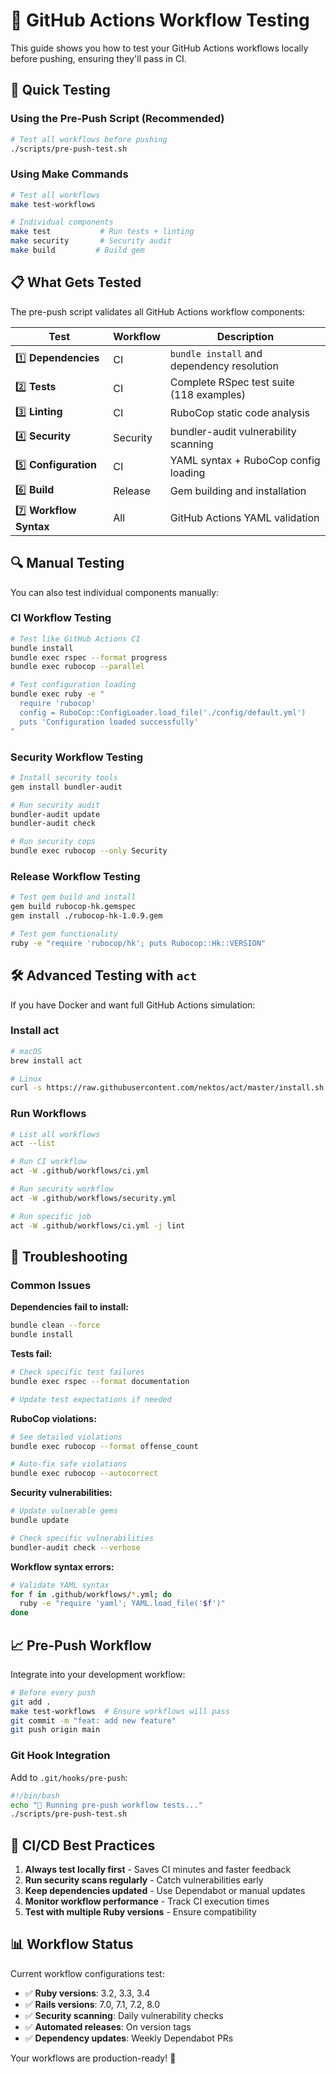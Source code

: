 # 🧪 GitHub Actions Workflow Testing

This guide shows you how to test your GitHub Actions workflows locally before pushing, ensuring they'll pass in CI.

## 🚀 Quick Testing

### Using the Pre-Push Script (Recommended)

```bash
# Test all workflows before pushing
./scripts/pre-push-test.sh
```

### Using Make Commands

```bash
# Test all workflows  
make test-workflows

# Individual components
make test           # Run tests + linting
make security       # Security audit
make build         # Build gem
```

## 📋 What Gets Tested

The pre-push script validates all GitHub Actions workflow components:

| Test | Workflow | Description |
|------|----------|-------------|
| 1️⃣ **Dependencies** | CI | `bundle install` and dependency resolution |
| 2️⃣ **Tests** | CI | Complete RSpec test suite (118 examples) |
| 3️⃣ **Linting** | CI | RuboCop static code analysis |
| 4️⃣ **Security** | Security | bundler-audit vulnerability scanning |
| 5️⃣ **Configuration** | CI | YAML syntax + RuboCop config loading |
| 6️⃣ **Build** | Release | Gem building and installation |
| 7️⃣ **Workflow Syntax** | All | GitHub Actions YAML validation |

## 🔍 Manual Testing

You can also test individual components manually:

### CI Workflow Testing

```bash
# Test like GitHub Actions CI
bundle install
bundle exec rspec --format progress
bundle exec rubocop --parallel

# Test configuration loading
bundle exec ruby -e "
  require 'rubocop'
  config = RuboCop::ConfigLoader.load_file('./config/default.yml')
  puts 'Configuration loaded successfully'
"
```

### Security Workflow Testing

```bash
# Install security tools
gem install bundler-audit

# Run security audit
bundler-audit update
bundler-audit check

# Run security cops
bundle exec rubocop --only Security
```

### Release Workflow Testing

```bash
# Test gem build and install
gem build rubocop-hk.gemspec
gem install ./rubocop-hk-1.0.9.gem

# Test gem functionality
ruby -e "require 'rubocop/hk'; puts Rubocop::Hk::VERSION"
```

## 🛠️ Advanced Testing with `act`

If you have Docker and want full GitHub Actions simulation:

### Install act

```bash
# macOS
brew install act

# Linux
curl -s https://raw.githubusercontent.com/nektos/act/master/install.sh | sudo bash
```

### Run Workflows

```bash
# List all workflows
act --list

# Run CI workflow
act -W .github/workflows/ci.yml

# Run security workflow  
act -W .github/workflows/security.yml

# Run specific job
act -W .github/workflows/ci.yml -j lint
```

## 🚨 Troubleshooting

### Common Issues

**Dependencies fail to install:**
```bash
bundle clean --force
bundle install
```

**Tests fail:**
```bash
# Check specific test failures
bundle exec rspec --format documentation

# Update test expectations if needed
```

**RuboCop violations:**
```bash
# See detailed violations
bundle exec rubocop --format offense_count

# Auto-fix safe violations
bundle exec rubocop --autocorrect
```

**Security vulnerabilities:**
```bash
# Update vulnerable gems
bundle update

# Check specific vulnerabilities
bundler-audit check --verbose
```

**Workflow syntax errors:**
```bash
# Validate YAML syntax
for f in .github/workflows/*.yml; do
  ruby -e "require 'yaml'; YAML.load_file('$f')" 
done
```

## 📈 Pre-Push Workflow

Integrate into your development workflow:

```bash
# Before every push
git add .
make test-workflows  # Ensure workflows will pass
git commit -m "feat: add new feature"
git push origin main
```

### Git Hook Integration

Add to `.git/hooks/pre-push`:

```bash
#!/bin/bash
echo "🧪 Running pre-push workflow tests..."
./scripts/pre-push-test.sh
```

## 🎯 CI/CD Best Practices

1. **Always test locally first** - Saves CI minutes and faster feedback
2. **Run security scans regularly** - Catch vulnerabilities early  
3. **Keep dependencies updated** - Use Dependabot or manual updates
4. **Monitor workflow performance** - Track CI execution times
5. **Test with multiple Ruby versions** - Ensure compatibility

## 📊 Workflow Status

Current workflow configurations test:

- ✅ **Ruby versions**: 3.2, 3.3, 3.4
- ✅ **Rails versions**: 7.0, 7.1, 7.2, 8.0  
- ✅ **Security scanning**: Daily vulnerability checks
- ✅ **Automated releases**: On version tags
- ✅ **Dependency updates**: Weekly Dependabot PRs

Your workflows are production-ready! 🚀
